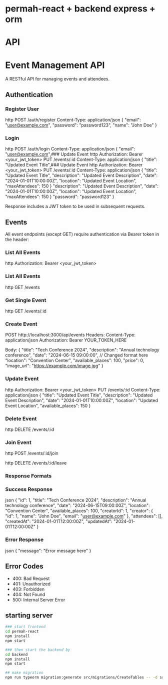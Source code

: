 # permah-react + backend express + orm

# API
# Event Management API

A RESTful API for managing events and attendees.

## Authentication

### Register User

http
POST /auth/register
Content-Type: application/json
{
"email": "user@example.com",
"password": "password123",
"name": "John Doe"
}

### Login
http
POST /auth/login
Content-Type: application/json
{
"email": "user@example.com",### Update Event
http
Authorization: Bearer <your_jwt_token>
PUT /events/:id
Content-Type: application/json
{
"title": "Updated Event Title",### Update Event
http
Authorization: Bearer <your_jwt_token>
PUT /events/:id
Content-Type: application/json
{
"title": "Updated Event Title",
"description": "Updated Event Description",
"date": "2024-01-01T10:00:00Z",
"location": "Updated Event Location",
"maxAttendees": 150
}
"description": "Updated Event Description",
"date": "2024-01-01T10:00:00Z",
"location": "Updated Event Location",
"maxAttendees": 150
}
"password": "password123"
}


Response includes a JWT token to be used in subsequent requests.

## Events

All event endpoints (except GET) require authentication via Bearer token in the header:

### List All Events
http
Authorization: Bearer <your_jwt_token>

### List All Events
http
GET /events

### Get Single Event
http
GET /events/:id

### Create Event
POST http://localhost:3000/api/events
Headers:
Content-Type: application/json
Authorization: Bearer YOUR_TOKEN_HERE

Body:
{
    "title": "Tech Conference 2024",
    "description": "Annual technology conference",
    "date": "2024-06-15 09:00:00",    // Changed format here
    "location": "Convention Center",
    "available_places": 100,
    "price": 0,
    "image_url": "https://example.com/image.jpg"
}


### Update Event
http
Authorization: Bearer <your_jwt_token>
PUT /events/:id
Content-Type: application/json
{
"title": "Updated Event Title",
"description": "Updated Event Description",
"date": "2024-01-01T10:00:00Z",
"location": "Updated Event Location",
"available_places": 150
}

### Delete Event

http
DELETE /events/:id

### Join Event
http
POST /events/:id/join

http
DELETE /events/:id/leave
### Response Formats

### Success Response
json
{
"id": 1,
"title": "Tech Conference 2024",
"description": "Annual technology conference",
"date": "2024-06-15T09:00:00Z",
"location": "Convention Center",
"available_places": 100,
"creatorId": 1,
"creator": {
"id": 1,
"name": "John Doe",
"email": "user@example.com"
},
"attendees": [],
"createdAt": "2024-01-01T12:00:00Z",
"updatedAt": "2024-01-01T12:00:00Z"
}

### Error Response
json
{
"message": "Error message here"
}


## Error Codes
- 400: Bad Request
- 401: Unauthorized
- 403: Forbidden
- 404: Not Found
- 500: Internal Server Error

## starting server
```bash
### start frontend
cd permah-react
npm install
npm start

### then start the backend by 
cd backend
npm install
npm start

## make migration
npm run typeorm migration:generate src/migrations/CreateTables -- -d src/config/datasource.ts


